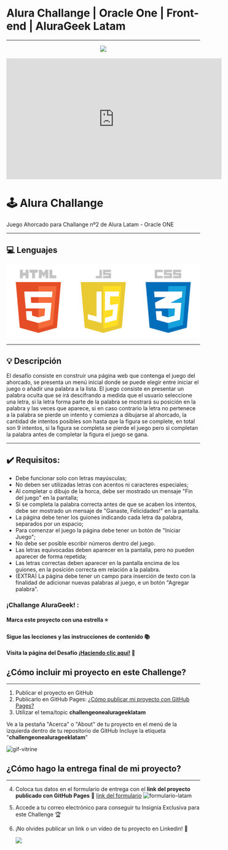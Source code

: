# Alura Challange | Oracle One | Front-end | AluraGeek Latam
---
<p align="center" >
     <img width="800" heigth="400" src="https://user-images.githubusercontent.com/91544872/153603780-b5e5b462-893b-471c-9b7f-7f57ad2aaff3.png">
</p>

<iframe width="560" height="315" src="https://www.youtube.com/embed/5Z6Bjc2L7DM" title="YouTube video player" frameborder="0" allow="accelerometer; autoplay; clipboard-write; encrypted-media; gyroscope; picture-in-picture" allowfullscreen></iframe>

# 🕹️ Alura Challange
Juego Ahorcado para Challange nº2 de Alura Latam - Oracle ONE

-----
## 💻 Lenguajes
![HtmlCssJs](https://raw.githubusercontent.com/gonadr09/Juego-Ahorcado-Alura/master/img/954554.png)

-----
## 💡 Descripción
El desafío consiste en construir una página web que contenga el juego del ahorcado, se presenta un menú inicial donde se puede elegir entre iniciar el juego o añadir una palabra a la lista. El juego consiste en presentar un palabra oculta que se irá descifrando a medida que el usuario seleccione una letra, si la letra forma parte de la palabra se mostrará su posición en la palabra y las veces que aparece, si en caso contrario la letra no pertenece a la palabra se pierde un intento y comienza a dibujarse al ahorcado, la cantidad de intentos posibles son hasta que la figura se complete, en total son 9 intentos, si la figura se completa se pierde el juego pero si completan la palabra antes de completar la figura el juego se gana.

-----
## ✔️ Requisitos:
- Debe funcionar solo con letras mayúsculas;
- No deben ser utilizadas letras con acentos ni caracteres especiales;
- Al completar o dibujo de la horca, debe ser mostrado un mensaje "Fin del juego" en la pantalla;
- Si se completa la palabra correcta antes de que se acaben los intentos, debe ser mostrado un mensaje de "Ganaste, Felicidades!" en la pantalla.
- La página debe tener los guiones indicando cada letra da palabra, separados por un espacio;
- Para comenzar el juego la página debe tener un botón de "Iniciar Juego";
- No debe ser posible escribir números dentro del juego.
- Las letras equivocadas deben aparecer en la pantalla, pero no pueden aparecer de forma repetida;
- Las letras correctas deben aparecer en la pantalla encima de los guiones, en la posición correcta em relación a la palabra.
- (EXTRA) La página debe tener un campo para inserción de texto con la finalidad de adicionar nuevas palabras al juego, e un botón "Agregar palabra".

### ¡Challange AluraGeek! :

#### Marca este proyecto con una estrella ⭐
#### Sigue las lecciones y las instrucciones de contenido 📚
#### Visita la página del Desafío [¡Haciendo clic aquí!](https://www.aluracursos.com/challenges/oracle-one-front-end) 📃

## ¿Cómo incluir mi proyecto en este Challenge?
---

1) Publicar el proyecto en GitHub
2) Publicarlo en GitHub Pages: [¿Cómo publicar mi proyecto con GitHub Pages?](https://docs.github.com/pt/pages/getting-started-with-github-pages/creating-a-github-pages-site) 
3) Utilizar el tema/topic **challengeonealurageeklatam**

Ve a la pestaña "Acerca" o "About" de tu proyecto en el menú de la izquierda dentro de tu repositorio de GitHub
Incluye la etiqueta "**challengeonealurageeklatam**"

![gif-vitrine](https://user-images.githubusercontent.com/91544872/153601047-62aee6cb-e3cf-42b3-92c3-7130c996113f.gif)

## ¿Cómo hago la entrega final de mi proyecto?
---

4) Coloca tus datos en el formulario de entrega con el **link del proyecto publicado con GitHub Pages**
🔹 [link del formulario](https://lp.alura.com.br/alura-latam-lp-entrega-de-challenge-one-esp)
![formulario-latam](https://user-images.githubusercontent.com/91544872/153603386-7624de4a-8838-4fbc-9466-54222ef3f672.png)


5) Accede a tu correo electrónico para conseguir tu Insignia Exclusiva para este Challenge 🏆
6) ¡No olvides publicar un link o un vídeo de tu proyecto en Linkedin! 🏁

     <a href="https://www.linkedin.com/company/alura-latam/mycompany/" target="_blank"><img src="https://img.shields.io/badge/-LinkedIn-%230077B5?style=for-the-badge&logo=linkedin&logoColor=white" target="_blank"></a>
